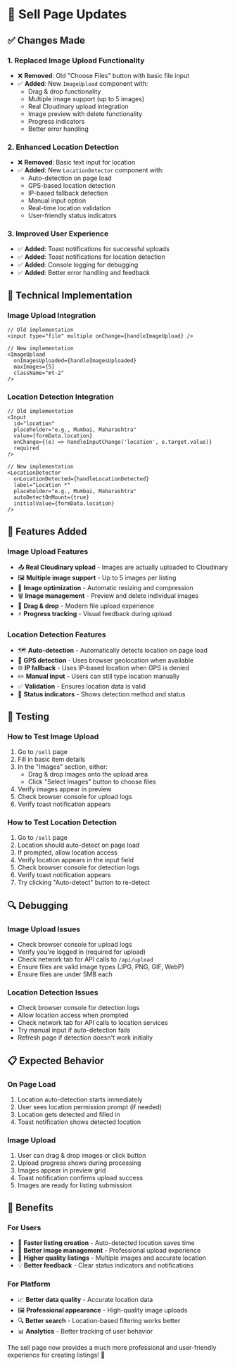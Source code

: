 # 🛒 Sell Page Updates

## ✅ Changes Made

### 1. **Replaced Image Upload Functionality**
- ❌ **Removed**: Old "Choose Files" button with basic file input
- ✅ **Added**: New `ImageUpload` component with:
  - Drag & drop functionality
  - Multiple image support (up to 5 images)
  - Real Cloudinary upload integration
  - Image preview with delete functionality
  - Progress indicators
  - Better error handling

### 2. **Enhanced Location Detection**
- ❌ **Removed**: Basic text input for location
- ✅ **Added**: New `LocationDetector` component with:
  - Auto-detection on page load
  - GPS-based location detection
  - IP-based fallback detection
  - Manual input option
  - Real-time location validation
  - User-friendly status indicators

### 3. **Improved User Experience**
- ✅ **Added**: Toast notifications for successful uploads
- ✅ **Added**: Toast notifications for location detection
- ✅ **Added**: Console logging for debugging
- ✅ **Added**: Better error handling and feedback

## 🔧 Technical Implementation

### **Image Upload Integration**
```tsx
// Old implementation
<input type="file" multiple onChange={handleImageUpload} />

// New implementation
<ImageUpload
  onImagesUploaded={handleImagesUploaded}
  maxImages={5}
  className="mt-2"
/>
```

### **Location Detection Integration**
```tsx
// Old implementation
<Input
  id="location"
  placeholder="e.g., Mumbai, Maharashtra"
  value={formData.location}
  onChange={(e) => handleInputChange('location', e.target.value)}
  required
/>

// New implementation
<LocationDetector
  onLocationDetected={handleLocationDetected}
  label="Location *"
  placeholder="e.g., Mumbai, Maharashtra"
  autoDetectOnMount={true}
  initialValue={formData.location}
/>
```

## 🎯 Features Added

### **Image Upload Features**
- 📤 **Real Cloudinary upload** - Images are actually uploaded to Cloudinary
- 🖼️ **Multiple image support** - Up to 5 images per listing
- 🎨 **Image optimization** - Automatic resizing and compression
- 🗑️ **Image management** - Preview and delete individual images
- 📱 **Drag & drop** - Modern file upload experience
- ⚡ **Progress tracking** - Visual feedback during upload

### **Location Detection Features**
- 🗺️ **Auto-detection** - Automatically detects location on page load
- 📍 **GPS detection** - Uses browser geolocation when available
- 🌐 **IP fallback** - Uses IP-based location when GPS is denied
- ✏️ **Manual input** - Users can still type location manually
- ✅ **Validation** - Ensures location data is valid
- 🎨 **Status indicators** - Shows detection method and status

## 🧪 Testing

### **How to Test Image Upload**
1. Go to `/sell` page
2. Fill in basic item details
3. In the "Images" section, either:
   - Drag & drop images onto the upload area
   - Click "Select Images" button to choose files
4. Verify images appear in preview
5. Check browser console for upload logs
6. Verify toast notification appears

### **How to Test Location Detection**
1. Go to `/sell` page
2. Location should auto-detect on page load
3. If prompted, allow location access
4. Verify location appears in the input field
5. Check browser console for detection logs
6. Verify toast notification appears
7. Try clicking "Auto-detect" button to re-detect

## 🔍 Debugging

### **Image Upload Issues**
- Check browser console for upload logs
- Verify you're logged in (required for upload)
- Check network tab for API calls to `/api/upload`
- Ensure files are valid image types (JPG, PNG, GIF, WebP)
- Ensure files are under 5MB each

### **Location Detection Issues**
- Check browser console for detection logs
- Allow location access when prompted
- Check network tab for API calls to location services
- Try manual input if auto-detection fails
- Refresh page if detection doesn't work initially

## 📋 Expected Behavior

### **On Page Load**
1. Location auto-detection starts immediately
2. User sees location permission prompt (if needed)
3. Location gets detected and filled in
4. Toast notification shows detected location

### **Image Upload**
1. User can drag & drop images or click button
2. Upload progress shows during processing
3. Images appear in preview grid
4. Toast notification confirms upload success
5. Images are ready for listing submission

## 🎉 Benefits

### **For Users**
- 🚀 **Faster listing creation** - Auto-detected location saves time
- 📸 **Better image management** - Professional upload experience
- 🎯 **Higher quality listings** - Multiple images and accurate location
- 💡 **Better feedback** - Clear status indicators and notifications

### **For Platform**
- 📈 **Better data quality** - Accurate location data
- 🖼️ **Professional appearance** - High-quality image uploads
- 🔍 **Better search** - Location-based filtering works better
- 📊 **Analytics** - Better tracking of user behavior

The sell page now provides a much more professional and user-friendly experience for creating listings! 🚀
